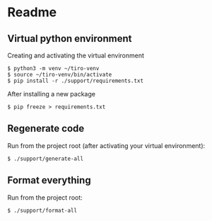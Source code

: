 # Readme

## Virtual python environment

Creating and activating the virtual environment

    $ python3 -m venv ~/tiro-venv
    $ source ~/tiro-venv/bin/activate
    $ pip install -r ./support/requirements.txt

After installing a new package

    $ pip freeze > requirements.txt

## Regenerate code

Run from the project root (after activating your virtual environment):

    $ ./support/generate-all

## Format everything

Run from the project root:

    $ ./support/format-all
